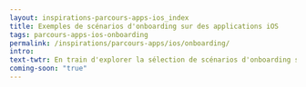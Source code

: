 ```yaml
---
layout: inspirations-parcours-apps-ios_index
title: Exemples de scénarios d'onboarding sur des applications iOS
tags: parcours-apps-ios-onboarding
permalink: /inspirations/parcours-apps/ios/onboarding/
intro:
text-twtr: En train d'explorer la sélection de scénarios d'onboarding sur des applications iOS by @MagDuWebdesign
coming-soon: "true"
---
```

